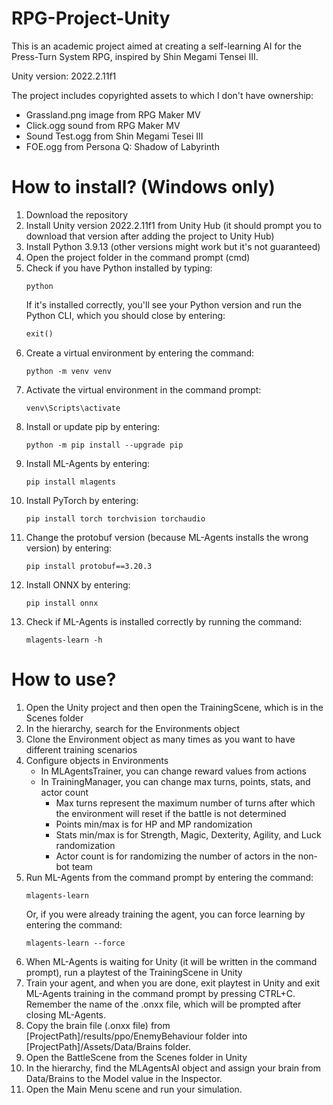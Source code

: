 # RPG-Project-Unity
This is an academic project aimed at creating a self-learning AI for the Press-Turn System RPG, inspired by Shin Megami Tensei III.

Unity version: 2022.2.11f1

The project includes copyrighted assets to which I don't have ownership:
- Grassland.png image from RPG Maker MV
- Click.ogg sound from RPG Maker MV
- Sound Test.ogg from Shin Megami Tesei III
- FOE.ogg from Persona Q: Shadow of Labyrinth 

# How to install? (Windows only)
1. Download the repository
2. Install Unity version 2022.2.11f1 from Unity Hub (it should prompt you to download that version after adding the project to Unity Hub)
3. Install Python 3.9.13 (other versions might work but it's not guaranteed)
5. Open the project folder in the command prompt (cmd)
6. Check if you have Python installed by typing:
   ```
   python
   ```
   If it's installed correctly, you'll see your Python version and run the Python CLI, which you should close by entering:
   ```python
   exit()
   ```
8. Create a virtual environment by entering the command:
   ```
   python -m venv venv
   ```
9. Activate the virtual environment in the command prompt:
   ```
   venv\Scripts\activate
   ```
10. Install or update pip by entering:
    ```
    python -m pip install --upgrade pip
    ```
12. Install ML-Agents by entering:
    ```
    pip install mlagents
    ```
13. Install PyTorch by entering:
    ```
    pip install torch torchvision torchaudio
    ```
14. Change the protobuf version (because ML-Agents installs the wrong version) by entering: 
    ```
    pip install protobuf==3.20.3
    ```
15. Install ONNX by entering:
    ```
    pip install onnx
    ```
16. Check if ML-Agents is installed correctly by running the command:
    ```
    mlagents-learn -h
    ```
# How to use?
1. Open the Unity project and then open the TrainingScene, which is in the Scenes folder
2. In the hierarchy, search for the Environments object
3. Clone the Environment object as many times as you want to have different training scenarios
4. Configure objects in Environments
   - In MLAgentsTrainer, you can change reward values from actions
   - In TrainingManager, you can change max turns, points, stats, and actor count
     - Max turns represent the maximum number of turns after which the environment will reset if the battle is not determined
     - Points min/max is for HP and MP randomization
     - Stats min/max is for Strength, Magic, Dexterity, Agility, and Luck randomization
     - Actor count is for randomizing the number of actors in the non-bot team
5. Run ML-Agents from the command prompt by entering the command:
   ```
   mlagents-learn
   ```
   Or, if you were already training the agent, you can force learning by entering the command:
   ```
   mlagents-learn --force
   ```
6. When ML-Agents is waiting for Unity (it will be written in the command prompt), run a playtest of the TrainingScene in Unity
7. Train your agent, and when you are done, exit playtest in Unity and exit ML-Agents training in the command prompt by pressing CTRL+C. Remember the name of the .onxx file, which will be prompted after closing ML-Agents.
8. Copy the brain file (.onxx file) from [ProjectPath]/results/ppo/EnemyBehaviour folder into [ProjectPath]/Assets/Data/Brains folder.
9. Open the BattleScene from the Scenes folder in Unity
10. In the hierarchy, find the MLAgentsAI object and assign your brain from Data/Brains to the Model value in the Inspector.
11. Open the Main Menu scene and run your simulation.
